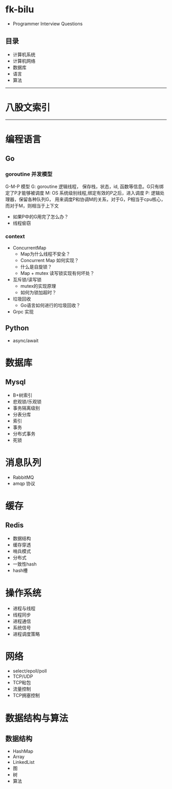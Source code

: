 # fk-bilu
* Programmer Interview Questions

## 目录
* 计算机系统
* 计算机网络
* 数据库
* 语言
* 算法

---

# 八股文索引

---

# 编程语言
## Go
### goroutine 并发模型
G-M-P 模型
G: goroutine 逻辑线程， 保存栈，状态，id, 函数等信息。G只有绑定了P才能够被调度
M: OS 系统级别线程,绑定有效的P之后，进入调度
P: 逻辑处理器，保留各种队列G， 用来调度P和协调M的关系，对于G，P相当于cpu核心，而对于M，则相当于上下文
+ 如果P中的G用完了怎么办？
+ 线程偷窃
### context
+ ConcurrentMap
  - Map为什么线程不安全？
  - Concurrent Map 如何实现？
  - 什么是自旋锁？
  - Map + mutex 读写锁实现有何坏处？
+ 互斥锁/读写锁
  - mutex的实现原理
  - 如何为锁加超时？
+ 垃圾回收
  - Go语言如何进行的垃圾回收？
+ Grpc 实现
## Python
+ async/await

# 数据库
## Mysql
+ B+树索引
+ 悲观锁/乐观锁
+ 事务隔离级别
+ 分表分库
+ 索引
+ 事务
+ 分布式事务
+ 死锁

# 消息队列
+ RabbitMQ
+ amqp 协议

# 缓存
## Redis
+ 数据结构
+ 缓存穿透
+ 哨兵模式
+ 分布式
+ 一致性hash
+ hash槽

# 操作系统
+ 进程与线程
+ 线程同步
+ 进程通信
+ 系统信号
+ 进程调度策略


# 网络
+ select/epoll/poll
+ TCP/UDP
+ TCP粘包
+ 流量控制
+ TCP拥塞控制

# 数据结构与算法
## 数据结构
+ HashMap
+ Array
+ LinkedList
+ 图
+ 树
+ 算法

